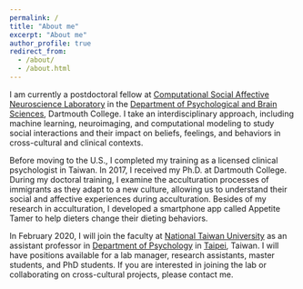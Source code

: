 ```yaml
---
permalink: /
title: "About me"
excerpt: "About me"
author_profile: true
redirect_from: 
  - /about/
  - /about.html
---
```


I am currently a postdoctoral fellow at [Computational Social Affective Neuroscience Laboratory](http://cosanlab.com) in the [Department of Psychological and Brain Sciences](https://pbs.dartmouth.edu), Dartmouth College. I take an interdisciplinary approach, including machine learning, neuroimaging, and computational modeling to study social interactions and their impact on beliefs, feelings, and behaviors in cross-cultural and clinical contexts.

Before moving to the U.S., I completed my training as a licensed clinical psychologist in Taiwan. In 2017, I received my Ph.D. at Dartmouth College. During my doctoral training, I examine the acculturation processes of immigrants as they adapt to a new culture, allowing us to understand their social and affective experiences during acculturation. Besides of my research in acculturation, I developed a smartphone app called Appetite Tamer to help dieters change their dieting behaviors.

In February 2020, I will join the faculty at [National Taiwan University](https://www.ntu.edu.tw/english/index.html) as an assistant professor in [Department of Psychology](http://www.psy.ntu.edu.tw/index.php/eng) in [Taipei](https://www.travel.taipei), Taiwan. I will have positions available for a lab manager, research assistants, master students, and PhD students. If you are interested in joining the lab or collaborating on cross-cultural projects, please contact me.